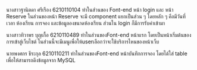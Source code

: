 นางสาวฐานิตดา ศรีเรือง 6210110104 ทำในส่วนของ Font-end หน้า login และ หน้า Reserve ในส่วนของหน้า Reserve จะมี component แยกเป็นส่วน ๆ โดยหลัก ๆ คือมีวันที่ เวลา ห้องเรียน การจอง และข้อมูลองขนาดห้องเรียน ส่วนใน login ก็มีการรับค่าเข้ามา

นางสาวทิวาพร บุญเกื้อ 6210110489 ทำในส่วนของFont-end หน้าแรก โดยเป็นหน้าเริ่มต้นของการเข้าสู่เว็บไซต์ ในส่วนนี้จะมีเมนูเพื่อให้userเลือกว่าจะใช้บริการไหนของหน้าเว็บ

นายพงศกร ธีระกุล 6210110211 ทำในส่วนของFont-end หน้าบันทึกการจอง โดยได้ใส่ table เพื่อให้สามารถดึงข้อมูลจาก MySQL
